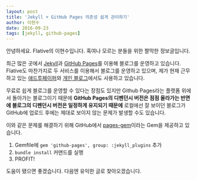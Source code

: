 ```yaml
---
layout: post
title: 'Jekyll + GitHub Pages 의존성 쉽게 관리하기'
author: 이현수
date: 2016-09-23
tags: [jekyll, github-pages]
---
```


안녕하세요. Flative의 이현수입니다. 혹여나 모르는 분들을 위한 짤막한 정보글입니다.

최근 많은 곳에서 [Jekyll](https://jekyllrb.com/)과 [GitHub Pages](https://pages.github.com/)를 이용해 블로그를 운영하고 있습니다. Flative도 마찬가지로 두 서비스를 이용해서 블로그를 운영하고 있으며, 제가 현재 근무하고 있는 [애드투페이퍼](http://www.add2paper.com/about/)와 [개인 블로그](https://incleaf.github.io)에서도 사용하고 있습니다.

무료로 쉽게 블로그를 운영할 수 있다는 장점도 있지만 Github Pages라는 플랫폼 위에서 돌아가는 블로그이기 때문에 **GitHub Pages의 디펜던시 버전은 점점 올라가는 반면에 블로그의 디펜던시 버전은 일정하게 유지되기 때문에** 로컬에선 잘 보이던 블로그가 GitHub에 업로드 후에는 제대로 보이지 않는 문제가 발생할 수도 있습니다.

이와 같은 문제를 해결하기 위해 GitHub에서 [pages-gem](https://github.com/github/pages-gem)이라는 Gem을 제공하고 있습니다.

1. Gemfile에 `gem 'github-pages', group: :jekyll_plugins` 추가
2. `bundle install` 커맨드를 실행
3. PROFIT!

도움이 됐으면 좋겠습니다. 다음엔 유익한 글로 찾아오겠습니다.
